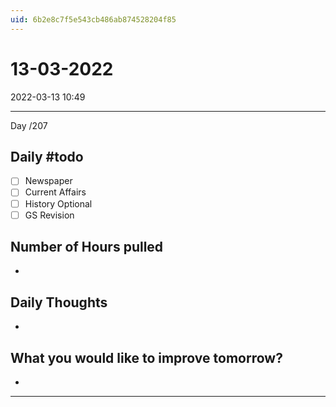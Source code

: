 ```yaml
---
uid: 6b2e8c7f5e543cb486ab874528204f85
---
```


# 13-03-2022
2022-03-13 10:49

---

Day /207

## Daily #todo 

- [ ] Newspaper
- [ ] Current Affairs
- [ ] History Optional
- [ ] GS Revision 

## Number of Hours pulled 
- 

## Daily Thoughts
- 


## What you would like to improve tomorrow?
- 



--- 


